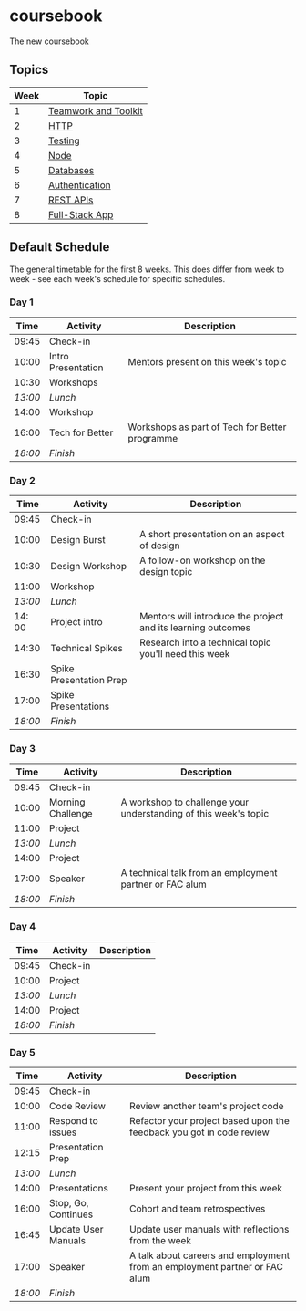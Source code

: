 # coursebook

The new coursebook

## Topics

| Week | Topic                                        |
| ---- | -------------------------------------------- |
| 1    | [Teamwork and Toolkit](./week-1/schedule.md) |
| 2    | [HTTP](./week-2/schedule.md)                 |
| 3    | [Testing](./week-3/schedule.md)              |
| 4    | [Node](./week-4/schedule.md)                 |
| 5    | [Databases](./week-5/schedule.md)            |
| 6    | [Authentication](./week-6/schedule.md)       |
| 7    | [REST APIs](./week-7/schedule.md)            |
| 8    | [Full-Stack App](./week-8/schedule.md)       |

## Default Schedule

The general timetable for the first 8 weeks. This does differ from week to week - see each week's schedule for specific schedules.

### Day 1

| Time    | Activity           | Description                                    |
| ------- | ------------------ | ---------------------------------------------- |
| 09:45   | Check-in           |                                                |
| 10:00   | Intro Presentation | Mentors present on this week's topic           |
| 10:30   | Workshops          |                                                |
| _13:00_ | _Lunch_            |                                                |
| 14:00   | Workshop           |                                                |
| 16:00   | Tech for Better    | Workshops as part of Tech for Better programme |
| _18:00_ | _Finish_           |                                                |

### Day 2

| Time    | Activity                | Description                                                  |
| ------- | ----------------------- | ------------------------------------------------------------ |
| 09:45   | Check-in                |                                                              |
| 10:00   | Design Burst            | A short presentation on an aspect of design                  |
| 10:30   | Design Workshop         | A follow-on workshop on the design topic                     |
| 11:00   | Workshop                |                                                              |
| _13:00_ | _Lunch_                 |                                                              |
| 14: 00  | Project intro           | Mentors will introduce the project and its learning outcomes |
| 14:30   | Technical Spikes        | Research into a technical topic you'll need this week        |
| 16:30   | Spike Presentation Prep |                                                              |
| 17:00   | Spike Presentations     |                                                              |
| _18:00_ | _Finish_                |                                                              |

### Day 3

| Time    | Activity          | Description                                                     |
| ------- | ----------------- | --------------------------------------------------------------- |
| 09:45   | Check-in          |                                                                 |
| 10:00   | Morning Challenge | A workshop to challenge your understanding of this week's topic |
| 11:00   | Project           |                                                                 |
| _13:00_ | _Lunch_           |                                                                 |
| 14:00   | Project           |                                                                 |
| 17:00   | Speaker           | A technical talk from an employment partner or FAC alum         |
| _18:00_ | _Finish_          |                                                                 |

### Day 4

| Time    | Activity | Description |
| ------- | -------- | ----------- |
| 09:45   | Check-in |             |
| 10:00   | Project  |             |
| _13:00_ | _Lunch_  |             |
| 14:00   | Project  |             |
| _18:00_ | _Finish_ |             |

### Day 5

| Time    | Activity            | Description                                                                |
| ------- | ------------------- | -------------------------------------------------------------------------- |
| 09:45   | Check-in            |                                                                            |
| 10:00   | Code Review         | Review another team's project code                                         |
| 11:00   | Respond to issues   | Refactor your project based upon the feedback you got in code review       |
| 12:15   | Presentation Prep   |                                                                            |
| _13:00_ | _Lunch_             |                                                                            |
| 14:00   | Presentations       | Present your project from this week                                        |
| 16:00   | Stop, Go, Continues | Cohort and team retrospectives                                             |
| 16:45   | Update User Manuals | Update user manuals with reflections from the week                         |
| 17:00   | Speaker             | A talk about careers and employment from an employment partner or FAC alum |
| _18:00_ | _Finish_            |                                                                            |
